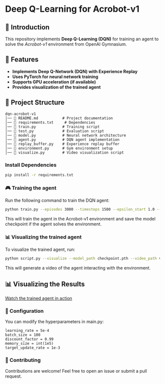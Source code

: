 # Deep Q-Learning for Acrobot-v1

## 🚀 Introduction
This repository implements **Deep Q-Learning (DQN)** for training an agent to solve the *Acrobot-v1* environment from OpenAI Gymnasium.

## 📌 Features
- **Implements Deep Q-Network (DQN) with Experience Replay**
- **Uses PyTorch for neural network training**
- **Supports GPU acceleration (if available)**
- **Provides visualization of the trained agent**

## 📂 Project Structure
```plaintext
dqn-acrobot-v1
│── 📜 README.md           # Project documentation
│── 📜 requirements.txt     # Dependencies
│── 📜 train.py            # Training script
│── 📜 test.py             # Evaluation script
│── 📜 model.py            # Neural network architecture
│── 📜 agent.py            # DQN agent implementation
│── 📜 replay_buffer.py    # Experience replay buffer
│── 📜 environment.py      # Gym environment setup
│── 📜 visualize.py        # Video visualization script
```
###  Install Dependencies
```bash
pip install -r requirements.txt
```
### 🎮 Training the agent
Run the following command to train the DQN agent:
```bash
python train.py --episodes 3000 --timesteps 1500 --epsilon_start 1.0 --epsilon_end 0.05 --epsilon_decay 0.99 --model_path "trained_model.pth"
```
This will train the agent in the Acrobot-v1 environment and save the model checkpoint if the agent solves the environment.
### 📊 Visualizing the trained agent
To visualize the trained agent, run:
```bash
python script.py --visualize --model_path checkpoint.pth --video_path video.mp4
```
This will generate a video of the agent interacting with the environment.

## 📊 Visualizing the Results
[Watch the trained agent in action](https://github.com/Atrin-Dev/acrobot-dqn-agent/blob/main/Acrobot.html)
</video>

### 📝 Configuration

You can modify the hyperparameters in main.py:
```
learning_rate = 5e-4
batch_size = 100
discount_factor = 0.99
memory_size = int(1e5)
target_update_rate = 1e-3
```
### 📢 Contributing

Contributions are welcome! Feel free to open an issue or submit a pull request.
